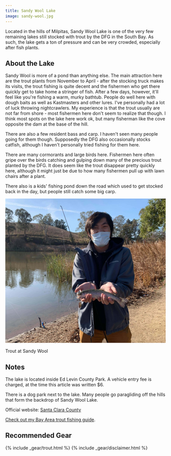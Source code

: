 ```yaml
---
title: Sandy Wool Lake
image: sandy-wool.jpg
---
```

Located in the hills of Milpitas, Sandy Wool Lake is one of the very few remaining lakes still stocked with trout by the DFG in the South Bay. As such, the lake gets a ton of pressure and can be very crowded, especially after fish plants.


## About the Lake

Sandy Wool is more of a pond than anything else. The main attraction here are the trout plants from November to April - after the stocking truck makes its visits, the trout fishing is quite decent and the fishermen who get there quickly get to take home a stringer of fish. After a few days, however, it'll feel like you're fishing a warm, murky bathtub. People do well here with dough baits as well as Kastmasters and other lures. I've personally had a lot of luck throwing nightcrawlers. My experience is that the trout usually are not far from shore - most fishermen here don't seem to realize that though. I think most spots on the lake here work ok, but many fisherman like the cove opposite the dam at the base of the hill.

There are also a few resident bass and carp. I haven't seen many people going for them though. Supposedly the DFG also occasionally stocks catfish, although I haven't personally tried fishing for them here.

There are many cormorants and large birds here. Fishermen here often gripe over the birds catching and gulping down many of the precious trout planted by the DFG. It does seem like the trout disappear pretty quickly here, although it might just be due to how many fishermen pull up with lawn chairs after a plant.

There also is a kids' fishing pond down the road which used to get stocked back in the day, but people still catch some big carp.

![Trout at Sandy Wool](/assets/images/swtrout.jpg)
<div class="caption">Trout at Sandy Wool</div>

## Notes

The lake is located inside Ed Levin County Park. A vehicle entry fee is charged, at the time this article was written $6.

There is a dog park next to the lake. Many people go paragliding off the hills that form the backdrop of Sandy Wool Lake.

Official website: [Santa Clara County](https://www.sccgov.org/sites/parks/parkfinder/Pages/Ed-Levin.aspx)

[Check out my Bay Area trout fishing guide](/trout).

## Recommended Gear

{% include _gear/trout.html %}
{% include _gear/disclaimer.html %}